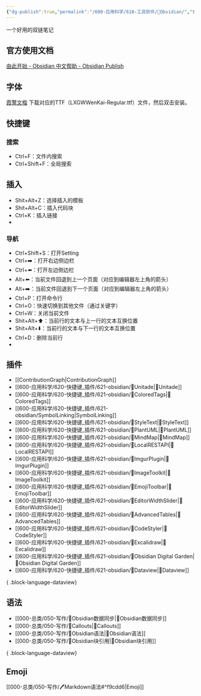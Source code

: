 ```yaml
---
{"dg-publish":true,"permalink":"/600-应用科学/610-工具软件/💎Obsidian/","tags":["Obsidian"],"noteIcon":""}
---
```



一个好用的双链笔记

## 官方使用文档
[由此开始 - Obsidian 中文帮助 - Obsidian Publish](https://publish.obsidian.md/help-zh/%E7%94%B1%E6%AD%A4%E5%BC%80%E5%A7%8B)

## 字体
[霞鹜文楷](https://github.com/lxgw/LxgwWenKai/releases)
下载对应的TTF（LXGWWenKai-Regular.ttf）文件，然后双击安装。


## 快捷键

### 搜索
- Ctrl+F：文件内搜索
- Ctrl+Shift+F：全局搜索

## 插入
- Shit+Alt+Z：选择插入的模板
- Shit+Alt+C：插入代码块
- Ctrl+K：插入链接
- 

### 导航
- Ctrl+Shift+S：打开Setting
- Ctrl+➡️：打开右边侧边栏
- Ctrl+⬅️：打开左边侧边栏
- Alt+⬅️：当前文件回退到上一个页面（对应到编辑器左上角的箭头）
- Alt+➡️：当前文件回退到下一个页面（对应到编辑器左上角的箭头）
- Ctrl+P：打开命令行
- Ctrl+O：快速切换到其他文件（通过关键字）
- Ctrl+W：关闭当前文件
- Shit+Alt+⬆️：当前行的文本与上一行的文本互换位置
- Shit+Alt+⬇️：当前行的文本与下一行的文本互换位置
- Ctrl+D：删除当前行
- 







## 插件
- [[ContributionGraph\|ContributionGraph]]
- [[600-应用科学/620-快捷键_插件/621-obsidian/🔌Unitade\|🔌Unitade]]
- [[600-应用科学/620-快捷键_插件/621-obsidian/🔌ColoredTags\|🔌ColoredTags]]
- [[600-应用科学/620-快捷键_插件/621-obsidian/SymbolLinking\|SymbolLinking]]
- [[600-应用科学/620-快捷键_插件/621-obsidian/🔌StyleText\|🔌StyleText]]
- [[600-应用科学/620-快捷键_插件/621-obsidian/🔌PlantUML\|🔌PlantUML]]
- [[600-应用科学/620-快捷键_插件/621-obsidian/🔌MindMap\|🔌MindMap]]
- [[600-应用科学/620-快捷键_插件/621-obsidian/🔌LocalRESTAPI\|🔌LocalRESTAPI]]
- [[600-应用科学/620-快捷键_插件/621-obsidian/🔌ImgurPlugin\|🔌ImgurPlugin]]
- [[600-应用科学/620-快捷键_插件/621-obsidian/🔌ImageToolkit\|🔌ImageToolkit]]
- [[600-应用科学/620-快捷键_插件/621-obsidian/🔌EmojiToolbar\|🔌EmojiToolbar]]
- [[600-应用科学/620-快捷键_插件/621-obsidian/🔌EditorWidthSlider\|🔌EditorWidthSlider]]
- [[600-应用科学/620-快捷键_插件/621-obsidian/🔌AdvancedTables\|🔌AdvancedTables]]
- [[600-应用科学/620-快捷键_插件/621-obsidian/🔌CodeStyler\|🔌CodeStyler]]
- [[600-应用科学/620-快捷键_插件/621-obsidian/🔌Excalidraw\|🔌Excalidraw]]
- [[600-应用科学/620-快捷键_插件/621-obsidian/🔌Obsidian Digital Garden\|🔌Obsidian Digital Garden]]
- [[600-应用科学/620-快捷键_插件/621-obsidian/🔌Dataview\|🔌Dataview]]

{ .block-language-dataview}


## 语法
- [[000-总类/050-写作/💎Obsidian数据同步\|💎Obsidian数据同步]]
- [[000-总类/050-写作/💎Callouts\|💎Callouts]]
- [[000-总类/050-写作/💎Obsidian语法\|💎Obsidian语法]]
- [[000-总类/050-写作/💎Obsidian块引用\|💎Obsidian块引用]]

{ .block-language-dataview}


## Emoji
[[000-总类/050-写作/🖊️Markdown语法#^f9cdd6\|Emoji]]

